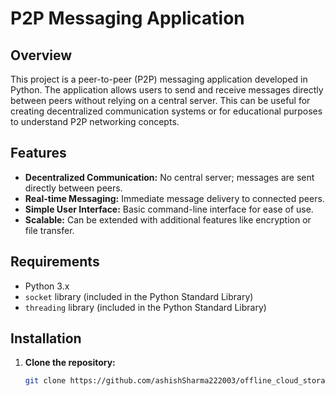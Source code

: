 # P2P Messaging Application

## Overview

This project is a peer-to-peer (P2P) messaging application developed in Python. The application allows users to send and receive messages directly between peers without relying on a central server. This can be useful for creating decentralized communication systems or for educational purposes to understand P2P networking concepts.

## Features

- **Decentralized Communication:** No central server; messages are sent directly between peers.
- **Real-time Messaging:** Immediate message delivery to connected peers.
- **Simple User Interface:** Basic command-line interface for ease of use.
- **Scalable:** Can be extended with additional features like encryption or file transfer.

## Requirements

- Python 3.x
- `socket` library (included in the Python Standard Library)
- `threading` library (included in the Python Standard Library)

## Installation

1. **Clone the repository:**

   ```sh
   git clone https://github.com/ashishSharma222003/offline_cloud_storage.git
